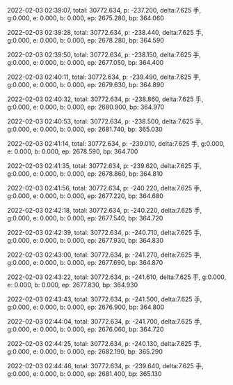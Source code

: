 2022-02-03 02:39:07, total: 30772.634, p: -237.200, delta:7.625 手, g:0.000, e: 0.000, b: 0.000, ep: 2675.280, bp: 364.060

2022-02-03 02:39:28, total: 30772.634, p: -238.440, delta:7.625 手, g:0.000, e: 0.000, b: 0.000, ep: 2678.280, bp: 364.590

2022-02-03 02:39:50, total: 30772.634, p: -238.150, delta:7.625 手, g:0.000, e: 0.000, b: 0.000, ep: 2677.050, bp: 364.400

2022-02-03 02:40:11, total: 30772.634, p: -239.490, delta:7.625 手, g:0.000, e: 0.000, b: 0.000, ep: 2679.630, bp: 364.890

2022-02-03 02:40:32, total: 30772.634, p: -238.860, delta:7.625 手, g:0.000, e: 0.000, b: 0.000, ep: 2680.900, bp: 364.970

2022-02-03 02:40:53, total: 30772.634, p: -238.500, delta:7.625 手, g:0.000, e: 0.000, b: 0.000, ep: 2681.740, bp: 365.030

2022-02-03 02:41:14, total: 30772.634, p: -239.010, delta:7.625 手, g:0.000, e: 0.000, b: 0.000, ep: 2678.590, bp: 364.700

2022-02-03 02:41:35, total: 30772.634, p: -239.620, delta:7.625 手, g:0.000, e: 0.000, b: 0.000, ep: 2678.860, bp: 364.810

2022-02-03 02:41:56, total: 30772.634, p: -240.220, delta:7.625 手, g:0.000, e: 0.000, b: 0.000, ep: 2677.220, bp: 364.680

2022-02-03 02:42:18, total: 30772.634, p: -240.220, delta:7.625 手, g:0.000, e: 0.000, b: 0.000, ep: 2677.540, bp: 364.720

2022-02-03 02:42:39, total: 30772.634, p: -240.710, delta:7.625 手, g:0.000, e: 0.000, b: 0.000, ep: 2677.930, bp: 364.830

2022-02-03 02:43:00, total: 30772.634, p: -241.270, delta:7.625 手, g:0.000, e: 0.000, b: 0.000, ep: 2677.690, bp: 364.870

2022-02-03 02:43:22, total: 30772.634, p: -241.610, delta:7.625 手, g:0.000, e: 0.000, b: 0.000, ep: 2677.830, bp: 364.930

2022-02-03 02:43:43, total: 30772.634, p: -241.500, delta:7.625 手, g:0.000, e: 0.000, b: 0.000, ep: 2676.900, bp: 364.800

2022-02-03 02:44:04, total: 30772.634, p: -241.700, delta:7.625 手, g:0.000, e: 0.000, b: 0.000, ep: 2676.060, bp: 364.720

2022-02-03 02:44:25, total: 30772.634, p: -240.130, delta:7.625 手, g:0.000, e: 0.000, b: 0.000, ep: 2682.190, bp: 365.290

2022-02-03 02:44:46, total: 30772.634, p: -239.640, delta:7.625 手, g:0.000, e: 0.000, b: 0.000, ep: 2681.400, bp: 365.130